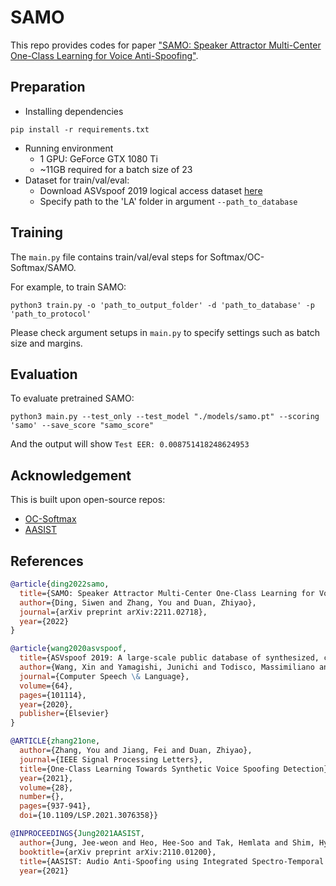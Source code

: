 # SAMO

This repo provides codes for paper ["SAMO: Speaker Attractor Multi-Center One-Class Learning for Voice Anti-Spoofing"](https://arxiv.org/abs/2211.02718).

## Preparation
- Installing dependencies
```
pip install -r requirements.txt
```
- Running environment
  - 1 GPU: GeForce GTX 1080 Ti
  - ~11GB required for a batch size of 23 
- Dataset for train/val/eval:
  - Download ASVspoof 2019 logical access dataset [here](https://datashare.ed.ac.uk/handle/10283/3336)
  - Specify path to the 'LA' folder in argument `--path_to_database`

## Training
The `main.py` file contains train/val/eval steps for Softmax/OC-Softmax/SAMO.

For example, to train SAMO:
```angular2html
python3 train.py -o 'path_to_output_folder' -d 'path_to_database' -p 'path_to_protocol'
```

Please check argument setups in `main.py` to specify settings such as batch size and margins.

## Evaluation
To evaluate pretrained SAMO:
```angular2html
python3 main.py --test_only --test_model "./models/samo.pt" --scoring 'samo' --save_score "samo_score"
```
And the output will show `Test EER: 0.008751418248624953`
## Acknowledgement
This is built upon open-source repos:
- [OC-Softmax](https://github.com/yzyouzhang/AIR-ASVspoof)
- [AASIST](https://github.com/clovaai/aasist)

## References
```bibtex
@article{ding2022samo,
  title={SAMO: Speaker Attractor Multi-Center One-Class Learning for Voice Anti-Spoofing},
  author={Ding, Siwen and Zhang, You and Duan, Zhiyao},
  journal={arXiv preprint arXiv:2211.02718},
  year={2022}
}
```

```bibtex
@article{wang2020asvspoof,
  title={ASVspoof 2019: A large-scale public database of synthesized, converted and replayed speech},
  author={Wang, Xin and Yamagishi, Junichi and Todisco, Massimiliano and Delgado, H{\'e}ctor and Nautsch, Andreas and Evans, Nicholas and Sahidullah, Md and Vestman, Ville and Kinnunen, Tomi and Lee, Kong Aik and others},
  journal={Computer Speech \& Language},
  volume={64},
  pages={101114},
  year={2020},
  publisher={Elsevier}
}
```

```bibtex
@ARTICLE{zhang21one,
  author={Zhang, You and Jiang, Fei and Duan, Zhiyao},
  journal={IEEE Signal Processing Letters}, 
  title={One-Class Learning Towards Synthetic Voice Spoofing Detection}, 
  year={2021},
  volume={28},
  number={},
  pages={937-941},
  doi={10.1109/LSP.2021.3076358}}
```

```bibtex
@INPROCEEDINGS{Jung2021AASIST,
  author={Jung, Jee-weon and Heo, Hee-Soo and Tak, Hemlata and Shim, Hye-jin and Chung, Joon Son and Lee, Bong-Jin and Yu, Ha-Jin and Evans, Nicholas},
  booktitle={arXiv preprint arXiv:2110.01200}, 
  title={AASIST: Audio Anti-Spoofing using Integrated Spectro-Temporal Graph Attention Networks}, 
  year={2021}
```
